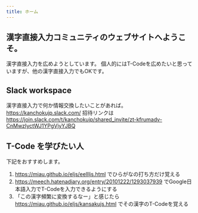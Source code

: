 ```yaml
---
title: ホーム
---
```


## 漢字直接入力コミュニティのウェブサイトへようこそ。

漢字直接入力を広めようとしています。
個人的にはT-Codeを広めたいと思っていますが、他の漢字直接入力でもOKです。

## Slack workspace

漢字直接入力で何か情報交換したいことがあれば。
https://kanchokujp.slack.com/
招待リンクは https://join.slack.com/t/kanchokujp/shared_invite/zt-kfrumadv-CnMwzIyctWJ1YPgVjyYJBQ

## T-Code を学びたい人

下記をおすすめします。

1. https://miau.github.io/eljs/eellljs.html でひらがなの打ち方だけ覚える
1. https://meech.hatenadiary.org/entry/20101222/1293037939 でGoogle日本語入力でT-Codeを入力できるようにする
1. 「この漢字頻繁に変換するなー」と感じたら https://miau.github.io/eljs/kansakujs.html でその漢字のT-Codeを覚える
